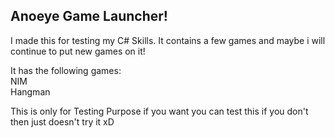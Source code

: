 ## Anoeye Game Launcher!
I made this for testing my C# Skills. It contains a few games and maybe i will continue to put new games on it!

It has the following games:
<br>NIM
<br>Hangman

This is only for Testing Purpose if you want you can test this if you don't then just doesn't try it xD
